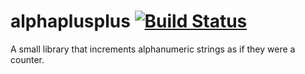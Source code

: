 # alphaplusplus [![Build Status](https://travis-ci.org/icirellik/alphaplusplus.svg?branch=master)](https://travis-ci.org/icirellik/alphaplusplus)

A small library that increments alphanumeric strings as if they were a counter.
